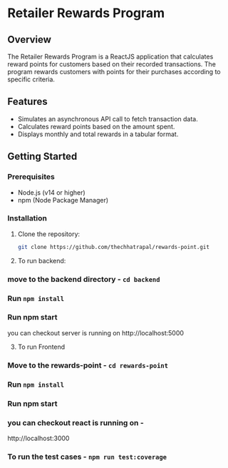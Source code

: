 # Retailer Rewards Program

## Overview

The Retailer Rewards Program is a ReactJS application that calculates reward points for customers based on their recorded transactions. The program rewards customers with points for their purchases according to specific criteria.

## Features

- Simulates an asynchronous API call to fetch transaction data.
- Calculates reward points based on the amount spent.
- Displays monthly and total rewards in a tabular format.

## Getting Started

### Prerequisites

- Node.js (v14 or higher)
- npm (Node Package Manager)

### Installation

1. Clone the repository:

   ```bash
   git clone https://github.com/thechhatrapal/rewards-point.git

2. To run backend:

### move to the backend directory - ```cd backend```
### Run ```npm install```
### Run npm start
you can checkout server is running on http://localhost:5000

3. To run Frontend
### Move to the rewards-point - ```cd rewards-point```
### Run ```npm install```

### Run npm start
### you can checkout react  is running on  - 
http://localhost:3000

### To run the test cases - ```npm run test:coverage```







